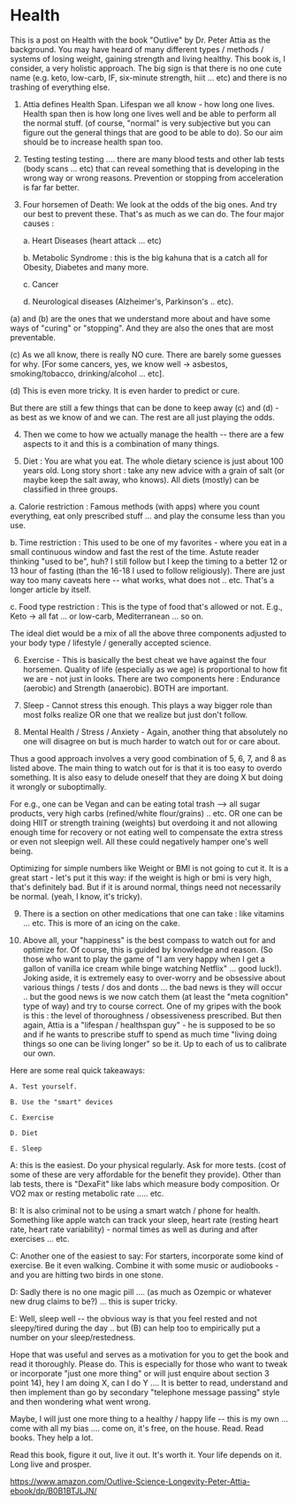 # Health

This is a post on Health with the book "Outlive" by Dr. Peter Attia as the background. You may have heard of many different types / methods / systems of losing weight, gaining strength and living healthy. This book is, I consider, a very holistic approach. The big sign is that there is no one cute name (e.g. keto, low-carb, IF, six-minute strength, hiit ... etc) and there is no trashing of everything else.

1. Attia defines Health Span. Lifespan we all know - how long one lives. Health span then is how long one lives well and be able to perform all the normal stuff. (of course, "normal" is very subjective but you can figure out the general things that are good to be able to do). So our aim should be to increase health span too.

2. Testing testing testing .... there are many blood tests and other lab tests (body scans ... etc) that can reveal something that is developing in the wrong way or wrong reasons. Prevention or stopping from acceleration is far far better.

3. Four horsemen of Death: We look at the odds of the big ones. And try our best to prevent these. That's as much as we can do. The four major causes :

    a. Heart Diseases (heart attack ... etc)

    b. Metabolic Syndrome : this is the big kahuna that is a catch all for Obesity, Diabetes and many more.

    c. Cancer

    d. Neurological diseases (Alzheimer's, Parkinson's .. etc).

(a) and (b) are the ones that we understand more about and have some ways of "curing" or "stopping". And they are also the ones that are most preventable.

(c) As we all know, there is really NO cure. There are barely some guesses for why. [For some cancers, yes, we know well -> asbestos, smoking/tobacco, drinking/alcohol ... etc].

(d) This is even more tricky. It is even harder to predict or cure.

But there are still a few things that can be done to keep away (c) and (d) - as best as we know of and we can. The rest are all just playing the odds.

4. Then we come to how we actually manage the health -- there are a few aspects to it and this is a combination of many things. 

5. Diet : You are what you eat. The whole dietary science is just about 100 years old. Long story short : take any new advice with a grain of salt (or maybe keep the salt away, who knows). All diets (mostly) can be classified in three groups.

a. Calorie restriction : Famous methods (with apps) where you count everything, eat only prescribed stuff ... and play the consume less than you use.

b. Time restriction : This used to be one of my favorites - where you eat in a small continuous window and fast the rest of the time. Astute reader thinking "used to be", huh? I still follow but I keep the timing to a better 12 or 13 hour of fasting (than the 16-18 I used to follow religiously). There are just way too many caveats here -- what works, what does not .. etc. That's a longer article by itself.

c. Food type restriction : This is the type of food that's allowed or not. E.g., Keto -> all fat ... or low-carb, Mediterranean ... so on.

The ideal diet would be a mix of all the above three components adjusted to your body type / lifestyle / generally accepted science.

6. Exercise - This is basically the best cheat we have against the four horsemen. Quality of life (especially as we age) is proportional to how fit we are - not just in looks. There are two components here : Endurance (aerobic) and Strength (anaerobic). BOTH are important.

7. Sleep - Cannot stress this enough. This plays a way bigger role than most folks realize OR one that we realize but just don't follow.

8. Mental Health / Stress / Anxiety - Again, another thing that absolutely no one will disagree on but is much harder to watch out for or care about.

Thus a good approach involves a very good combination of 5, 6, 7, and 8 as listed above. The main thing to watch out for is that it is too easy to overdo something. It is also easy to delude oneself that they are doing X but doing it wrongly or suboptimally.

For e.g., one can be Vegan and can be eating total trash --> all sugar products, very high carbs (refined/white flour/grains) .. etc.  OR one can be doing HIIT or strength training (weights) but overdoing it and not allowing enough time for recovery or not eating well to compensate the extra stress or even not sleepign well. All these could negatively hamper one's well being.

Optimizing for simple numbers like Weight or BMI is not going to cut it. It is a great start - let's put it this way: if the weight is high or bmi is very high, that's definitely bad. But if it is around normal, things need not necessarily be normal. (yeah, I know, it's tricky).

9. There is a section on other medications that one can take : like vitamins ... etc. This is more of an icing on the cake.

10. Above all, your "happiness" is the best compass to watch out for and optimize for. Of course, this is guided by knowledge and reason. (So those who want to play the game of "I am very happy when I get a gallon of vanilla ice cream while binge watching Netflix" ... good luck!). Joking aside, it is extremely easy to over-worry and be obsessive about various things / tests / dos and donts ... the bad news is they will occur .. but the good news is we now catch them (at least the "meta cognition" type of way) and try to course correct. One of my gripes with the book is this : the level of thoroughness / obsessiveness prescribed. But then again, Attia is a "lifespan / healthspan guy" - he is supposed to be so and if he wants to prescribe stuff to spend as much time "living doing things so one can be living longer" so be it. Up to each of us to calibrate our own.

Here are some real quick takeaways:

    A. Test yourself.

    B. Use the "smart" devices

    C. Exercise

    D. Diet

    E. Sleep

A: this is the easiest. Do your physical regularly. Ask for more tests. (cost of some of these are very affordable for the benefit they provide). Other than lab tests, there is "DexaFit" like labs which measure body composition. Or VO2 max or resting metabolic rate ..... etc.

B: It is also criminal not to be using a smart watch / phone for health. Something like apple watch can track your sleep, heart rate (resting heart rate, heart rate variability) - normal times as well as during and after exercises ... etc.

C: Another one of the easiest to say: For starters, incorporate some kind of exercise. Be it even walking. Combine it with some music or audiobooks - and you are hitting two birds in one stone.

D: Sadly there is no one magic pill .... (as much as Ozempic or whatever new drug claims to be?) ... this is super tricky.

E: Well, sleep well -- the obvious way is that you feel rested and not sleepy/tired during the day .. but (B) can help too to empirically put a number on your sleep/restedness.

Hope that was useful and serves as a motivation for you to get the book and read it thoroughly. Please do. This is especially for those who want to tweak or incorporate "just one more thing" or will just enquire about section 3 point 14), hey I am doing X, can I do Y .... It is better to read, understand and then implement than go by secondary "telephone message passing" style and then wondering what went wrong.

Maybe, I will just one more thing to a healthy / happy life -- this is my own ... come with all my bias .... come on, it's free, on the house. Read. Read books. They help a lot.

Read this book, figure it out, live it out. It's worth it. Your life depends on it. Long live and prosper.

https://www.amazon.com/Outlive-Science-Longevity-Peter-Attia-ebook/dp/B0B1BTJLJN/
